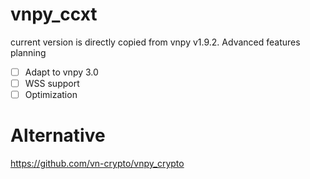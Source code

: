 # vnpy_ccxt

current version is directly copied from vnpy v1.9.2.
Advanced features planning
* [ ] Adapt to vnpy 3.0
* [ ] WSS support
* [ ] Optimization  

# Alternative
https://github.com/vn-crypto/vnpy_crypto
